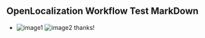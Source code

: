 ## OpenLocalization Workflow Test MarkDown
* ![image1](.\65286bc1-2629-40ef-9c38-de8f8a167bad.PNG)   ![image2](.\3202331a-fe80-4017-a213-7c433b255a65.png) 
thanks!